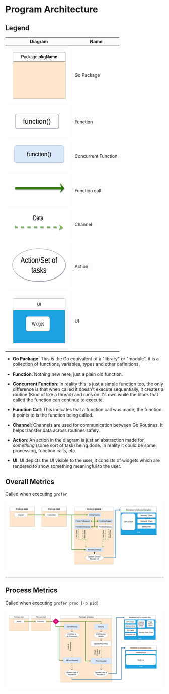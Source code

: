 Program Architecture
====================

Legend
------

| Diagram                                                                       | Name                |
|-------------------------------------------------------------------------------|---------------------|
| <img src="images/Architecture/Legend/pkg.png" width="200" height="180">       | Go Package          |
| <img src="images/Architecture/Legend/func.png" width="200" height="100">      | Function            |
| <img src="images/Architecture/Legend/conc-func.png" width="200" height="100"> | Concurrent Function |
| <img src="images/Architecture/Legend/func-call.png" width="200" height="100"> | Function call       |
| <img src="images/Architecture/Legend/channel.png" width="200" height="100">   | Channel             |
| <img src="images/Architecture/Legend/action.png" width="200" height="150">    | Action              |
| <img src="images/Architecture/Legend/ui.png" width="200" height="180">        | UI                  |

-	**Go Package**: This is the Go equivalent of a "library" or "module", it is a collection of functions, variables, types and other definitions.

-	**Function**: Nothing new here, just a plain old function.

-	**Concurrent Function**: In reality this is just a simple function too, the only difference is that when called it doesn't execute sequentially, it creates a routine (Kind of like a thread) and runs on it's own while the block that called the function can continue to execute.

-	**Function Call**: This indicates that a function call was made, the function it points to is the function being called.

-	**Channel**: Channels are used for communication between Go Routines. It helps transfer data across routines safely.

-	**Action**: An action in the diagram is just an abstraction made for *something* (some sort of task) being done. In reality it could be some processing, function calls, etc.

-	**UI**: UI depicts the UI visible to the user, it consists of widgets which are rendered to show something meaningful to the user.

Overall Metrics
---------------

Called when executing `grofer`

![Main](images/Architecture/main.png)

---

Process Metrics
---------------

Called when executing `grofer proc [-p pid]`

![Main](images/Architecture/proc.png)
